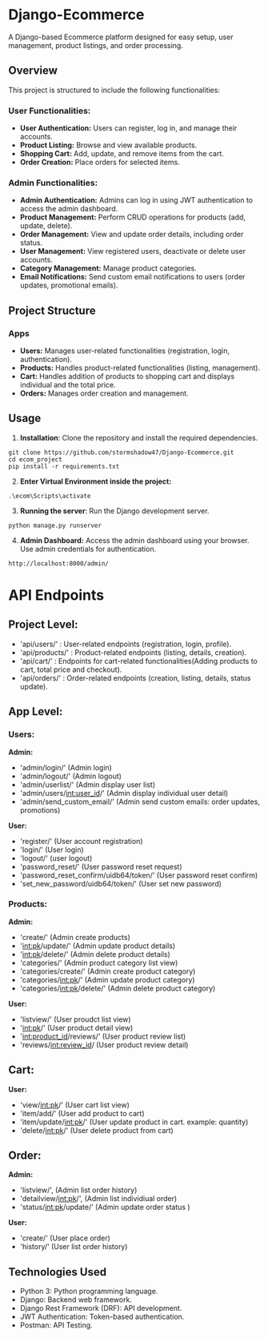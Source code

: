 # Django-Ecommerce
A Django-based Ecommerce platform designed for easy setup, user management, product listings, and order processing.

## Overview
This project is structured to include the following functionalities:

### User Functionalities:
- **User Authentication:** Users can register, log in, and manage their accounts.
- **Product Listing:** Browse and view available products.
- **Shopping Cart:** Add, update, and remove items from the cart.
- **Order Creation:** Place orders for selected items.

### Admin Functionalities:
- **Admin Authentication:** Admins can log in using JWT authentication to access the admin dashboard.
- **Product Management:** Perform CRUD operations for products (add, update, delete).
- **Order Management:** View and update order details, including order status.
- **User Management:** View registered users, deactivate or delete user accounts.
- **Category Management:** Manage product categories.
- **Email Notifications:** Send custom email notifications to users (order updates, promotional emails).

## Project Structure
### Apps
- **Users:** Manages user-related functionalities (registration, login, authentication).
- **Products:** Handles product-related functionalities (listing, management).
- **Cart:** Handles addition of products to shopping cart and displays individual and the total price.
- **Orders:** Manages order creation and management.

## Usage
1. **Installation**: Clone the repository and install the required dependencies.
```
git clone https://github.com/stormshadow47/Django-Ecommerce.git
cd ecom_project
pip install -r requirements.txt
```
2. **Enter Virtual Environment inside the project:**


```
.\ecom\Scripts\activate
```


3. **Running the server**: Run the Django development server.
```
python manage.py runserver
```

4. **Admin Dashboard:** Access the admin dashboard using your browser. Use admin credentials for authentication.
```
http://localhost:8000/admin/
```

# API Endpoints

## Project Level:
- 'api/users/' : User-related endpoints (registration, login, profile).
- 'api/products/' : Product-related endpoints (listing, details, creation).
- 'api/cart/' : Endpoints for cart-related functionalities(Adding products to cart, total price and checkout).
- 'api/orders/' : Order-related endpoints (creation, listing, details, status update).
  
## App Level:
### Users:
 **Admin:**
- 'admin/login/' (Admin login)
- 'admin/logout/' (Admin logout)
- 'admin/userlist/' (Admin display user list)
- 'admin/users/<int:user_id>/' (Admin display individual user detail)
- 'admin/send_custom_email/' (Admin send custom emails: order updates, promotions)

**User:**
- 'register/' (User account registration)
- 'login/' (User login)
- 'logout/' (user logout)
- 'password_reset/' (User password reset request)
- 'password_reset_confirm/uidb64/token/' (User password reset confirm)
- 'set_new_password/uidb64/token/' (User set new password)

### Products:
**Admin:**
- 'create/' (Admin create products)
- '<int:pk>/update/' (Admin update product details)
- '<int:pk>/delete/' (Admin delete product details)
- 'categories/' (Admin product category list view)
- 'categories/create/' (Admin create product category)
- 'categories/<int:pk>/' (Admin update product category)
- 'categories/<int:pk>/delete/' (Admin delete product category)

**User:**
- 'listview/' (User proudct list view)
- '<int:pk>/' (User product detail view)
- '<int:product_id>/reviews/' (User product review list)
- 'reviews/<int:review_id>/ (User product review detail)

## Cart:
**User:**
- 'view/<int:pk>/' (User cart list view)
- 'item/add/' (User add product to cart)
- 'item/update/<int:pk>/' (User update product in cart. example: quantity)
- 'delete/<int:pk>/' (User delete product from cart)

## Order:
**Admin:**
- 'listview/', (Admin list order history)
- 'detailview/<int:pk>/', (Admin list individiual order)
- 'status/<int:pk>/update/' (Admin update order status )

**User:**
- 'create/' (User place order)
- 'history/' (User list order history)

## Technologies Used
- Python 3: Python programming language.
- Django: Backend web framework.
- Django Rest Framework (DRF): API development.
- JWT Authentication: Token-based authentication.
- Postman: API Testing.
